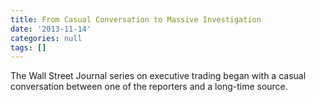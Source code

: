 ```yaml
---
title: From Casual Conversation to Massive Investigation
date: '2013-11-14'
categories: null
tags: []
---
```

The Wall Street Journal series on executive trading began with a casual conversation between one of the reporters and a long-time source.